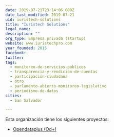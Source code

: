 ```yaml
---
date: 2019-07-21T23:14:06.000Z
date_last_modified: 2019-07-21
uid: iuristech-solutions
title: "Iuristech Solutions"
legal_name: 
description: ""
org_type: Empresa privada (startup)
website: www.iuristechpro.com
year_founded: 2015
facebook: 
twitter: 
tags:
  - monitoreo-de-servicios-publicos
  - transparencia-y-rendicion-de-cuentas
  - participación-ciudadana
  - otro
  - parlamento-abierto-monitoreo-legislativo
  - periodismo-de-datos
cities: 
  - San Salvador

---
```


Esta organización tiene los siguientes proyectos:

- [Opendataplus (Od+)](/i/opendataplus-od.html)
